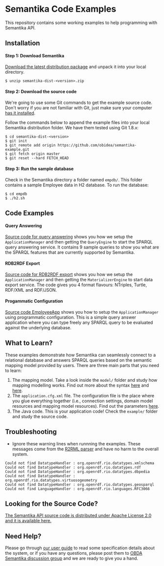 Semantika Code Examples
=======================

This repository contains some working examples to help programming with Semantika API.

Installation
------------

#### Step 1: Download Semantika

[Download the latest distribution package](https://github.com/obidea/semantika-core/releases) and unpack it into your local directory.

```
$ unzip semantika-dist-<version>.zip
```

#### Step 2: Download the source code

We're going to use some Git commands to get the example source code. Don't worry if you are not familiar with Git, just make sure your computer [has it installed](http://git-scm.com/downloads).

Follow the commands below to append the example files into your local Semantika distribution folder. We have them tested using Git 1.8.x:

```
$ cd semantika-dist-<version>
$ git init
$ git remote add origin https://github.com/obidea/semantika-example.git
$ git fetch origin master
$ git reset --hard FETCH_HEAD
```

#### Step 3: Run the sample database

Check in the Semantika directory a folder named `empdb/`. This folder contains a sample Employee data in H2 database. To run the database:

```
$ cd empdb
$ ./h2.sh
```

Code Examples
-------------

#### Query Answering

[Source code for query answering](https://github.com/obidea/semantika-example/blob/master/example/junit/queryanswer/QueryAnswerTest.java) shows you how we setup the `ApplicationManager` and then getting the `QueryEngine` to start the SPARQL query answering service. It contains 9 sample queries to show you what are the SPARQL features that are currently supported by Semantika.

#### RDB2RDF Export

[Source code for RDB2RDF export](https://github.com/obidea/semantika-example/blob/master/example/junit/rdb2rdf/ExportTest.java) shows you how we setup the `ApplicationManager` and then getting the `MaterializerEngine` to start data export service. The code gives you 4 format flavours: NTriples, Turtle, RDF/XML and RDF/JSON.

#### Progammatic Configuration

[Source code EmployeeApp](https://github.com/obidea/semantika-example/blob/master/example/demo/EmployeeApp.java) shows you how to setup the `ApplicationManager` using programmatic configuration. This is a simple query answer application where you can type freely any SPARQL query to be evaluated against the underlying database.

What to Learn?
--------------

These examples demonstrate how Semantika can seamlessly connect to a relational database and answers SPARQL queries based on the semantic mapping model provided by users. There are three main parts that you need to learn:

1. The mapping model. Take a look inside the `model/` folder and study how mapping modelling works. Find out more about the syntax [here](https://github.com/obidea/semantika-core/wiki/2.-Basic-RDB-RDF-Mapping) and [here](http://www.w3.org/TR/r2rml/).
2. The `application.cfg.xml` file. The configuration file is the place where you glue everything together (i.e., connection settings, domain model resources and mapping model resources). Find out the parameters [here](https://github.com/obidea/semantika-core/wiki/1.-Semantika-Configuration).
3. The Java code. This is your application code! Check the `example/` folder and study the source code.

Troubleshooting
---------------

* Ignore these warning lines when runnning the examples. These messages come from the [R2RML parser](https://github.com/johardi/jr2rml-parser) and have no harm to the overall system.

```
Could not find DatatypeHandler : org.openrdf.rio.datatypes.xmlschema
Could not find DatatypeHandler : org.openrdf.rio.datatypes.rdf
Could not find DatatypeHandler : org.openrdf.rio.datatypes.dbpedia
Could not find DatatypeHandler : org.openrdf.rio.datatypes.virtuosogeometry
Could not find DatatypeHandler : org.openrdf.rio.datatypes.geosparql
Could not find LanguageHandler : org.openrdf.rio.languages.RFC3066
```

Looking for the Source Code?
----------------------------

[The Semantika API source code is distributed under Apache License 2.0 and it is available here.](https://github.com/obidea/semantika-core)

Need Help?
----------
Please go through [our user guide](https://github.com/obidea/semantika-core/wiki) to read some specification details about the system, or if you have any questions, please post them to [OBDA Semantika discussion group](https://groups.google.com/forum/#!forum/obda-semantika) and we are ready to give you a hand.
